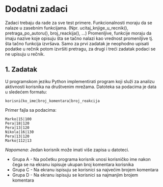 # Dodatni zadaci

Zadaci trebaju da rade za sve test primere.
Funkcionalnosti moraju da se nalaze u zasebnim funkcijama. (Npr. ucitaj_knjige_u_recnik(), pretraga_po_autoru(), broj_reackija(), ...)
Promenljive, funkcije moraju da imaju nazive koje opisuju šta se tačno nalazi kao vrednost promeniljive tj. šta tačno funkcija izvršava.
Samo za prvi zadatak je neophodno upisati podatke u rečnik potom izvršiti pretragu, za drugi i treći zadatak podaci se ne upisuju u rečnik.


## 1. Zadatak 

U programskom jeziku Python implementirati program koji služi za analizu aktivnosti korisnika na društvenim mrežama. Datoteka sa podacima je data u sledećem formatu:

	korisničko_ime|broj_komentara|broj_reakcija 

Primer fajla sa podacima: 

	Marko|15|100
	Pera|18|120
	Pera|13|120
	Nikola|16|130
	Pera|13|120
	Marko|112|13

*Napomena*: Jedan korisnik može imati više zapisa u datoteci.	

- Grupa A - Na početku programa korisnik unosi korisničko ime nakon čega se na ekranu ispisuje ukupan broj komentara korisnika
- Grupa C - Na ekranu ispisuju se korisnici sa najvećim brojem komentara
- Grupa D - Na ekranu ispisuju se korisnici sa najmanjim brojem komentara
	
